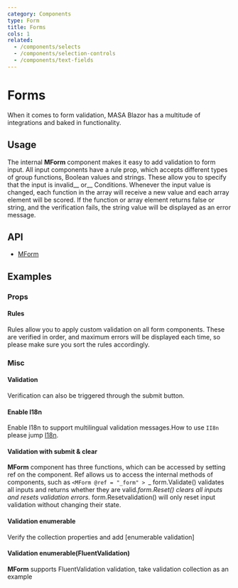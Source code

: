 ```yaml
---
category: Components
type: Form
title: Forms
cols: 1
related:
  - /components/selects
  - /components/selection-controls
  - /components/text-fields
---
```


# Forms

When it comes to form validation, MASA Blazor has a multitude of integrations and baked in functionality. 

## Usage

The internal **MForm** component makes it easy to add validation to form input. All input components have a rule prop, which accepts different types of group functions, Boolean values and strings. These allow you to specify that the input is invalid__ or__ Conditions. Whenever the input value is changed, each function in the array will receive a new value and each array element will be scored. If the function or array element returns false or string, and the verification fails, the string value will be displayed as an error message.

<forms-usage></forms-usage>

## API

- [MForm](/api/MForm)

## Examples

### Props

#### Rules

Rules allow you to apply custom validation on all form components. These are verified in order, and  maximum  errors will be displayed each time, so please make sure you sort the rules accordingly.

<example file="" />

### Misc

#### Validation

Verification can also be triggered through the submit button.

<example file="" />

#### Enable I18n

Enable I18n to support multilingual validation messages.How to use `II8n` please jump [I18n](I18n/features/internationalization).

<example file="" />

#### Validation with submit & clear

**MForm** component has three functions, which can be accessed by setting ref on the component. Ref allows us to access the internal methods of components, such as `<MForm @ref = "_form" > `_ form.Validate() validates all inputs and returns whether they are valid._form.Reset() clears all inputs and resets validation errors._ form.Resetvalidation() will only reset input validation without changing their state.

<example file="" />

#### Validation enumerable

Verify the collection properties and add [enumerable validation]

<example file="" />

#### Validation enumerable(FluentValidation)

**MForm** supports FluentValidation validation, take validation collection as an example

<example file="" />